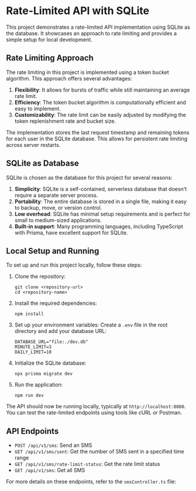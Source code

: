 # Rate-Limited API with SQLite

This project demonstrates a rate-limited API implementation using SQLite as the database. It showcases an approach to rate limiting and provides a simple setup for local development.

## Rate Limiting Approach

The rate limiting in this project is implemented using a token bucket algorithm. This approach offers several advantages:

1. **Flexibility**: It allows for bursts of traffic while still maintaining an average rate limit.
2. **Efficiency**: The token bucket algorithm is computationally efficient and easy to implement.
3. **Customizability**: The rate limit can be easily adjusted by modifying the token replenishment rate and bucket size.

The implementation stores the last request timestamp and remaining tokens for each user in the SQLite database. This allows for persistent rate limiting across server restarts.

## SQLite as Database

SQLite is chosen as the database for this project for several reasons:

1. **Simplicity**: SQLite is a self-contained, serverless database that doesn't require a separate server process.
2. **Portability**: The entire database is stored in a single file, making it easy to backup, move, or version control.
3. **Low overhead**: SQLite has minimal setup requirements and is perfect for small to medium-sized applications.
4. **Built-in support**: Many programming languages, including TypeScript with Prisma, have excellent support for SQLite.

## Local Setup and Running

To set up and run this project locally, follow these steps:

1. Clone the repository:

   ```
   git clone <repository-url>
   cd <repository-name>
   ```

2. Install the required dependencies:

   ```
   npm install
   ```

3. Set up your environment variables:
   Create a `.env` file in the root directory and add your database URL:

   ```
   DATABASE_URL="file:./dev.db"
   MINUTE_LIMIT=3
   DAILY_LIMIT=10
   ```

4. Initialize the SQLite database:

   ```
   npx prisma migrate dev
   ```

5. Run the application:
   ```
   npm run dev
   ```

The API should now be running locally, typically at `http://localhost:8080`. You can test the rate-limited endpoints using tools like cURL or Postman.

## API Endpoints

- `POST /api/v1/sms`: Send an SMS
- `GET /api/v1/sms/sent`: Get the number of SMS sent in a specified time range
- `GET /api/v1/sms/rate-limit-status`: Get the rate limit status
- `GET /api/v1/sms`: Get all SMS

For more details on these endpoints, refer to the `smsController.ts` file:


